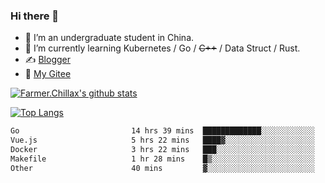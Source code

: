 ### Hi there 👋

- 🔭 I’m an undergraduate student in China.
- 🌱 I’m currently learning Kubernetes / Go / ~~C++~~ / Data Struct / Rust.
- ✍️ [Blogger](https://blog.farmer233.top)
- 🤔 [My Gitee](https://gitee.com/Farmer-chong)


[![Farmer.Chillax's github stats](https://github-readme-stats.vercel.app/api?username=FarmerChillax)](https://github.com/anuraghazra/github-readme-stats)

[![Top Langs](https://github-readme-stats.vercel.app/api/top-langs/?username=FarmerChillax&layout=compact&hide=html,css,javascript)](https://github.com/anuraghazra/github-readme-stats)


<a href="https://wakatime.com/@Farmer"> </a>
          <!--START_SECTION:waka-->

```txt
Go                         14 hrs 39 mins  █████████████░░░░░░░░░░░░   52.50 %
Vue.js                     5 hrs 22 mins   ████▓░░░░░░░░░░░░░░░░░░░░   19.28 %
Docker                     3 hrs 22 mins   ███░░░░░░░░░░░░░░░░░░░░░░   12.12 %
Makefile                   1 hr 28 mins    █▒░░░░░░░░░░░░░░░░░░░░░░░   05.28 %
Other                      40 mins         ▓░░░░░░░░░░░░░░░░░░░░░░░░   02.39 %
```

<!--END_SECTION:waka-->



<!--
**Farmer-chong/Farmer-chong** is a ✨ _special_ ✨ repository because its `README.md` (this file) appears on your GitHub profile.

Here are some ideas to get you started:

- 🔭 I’m currently working on ...
- 🌱 I’m currently learning ...
- 👯 I’m looking to collaborate on ...
- 🤔 I’m looking for help with ...
- 💬 Ask me about ...
- 📫 How to reach me: ...
- 😄 Pronouns: ...
- ⚡ Fun fact: ...
-->
